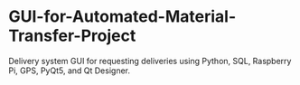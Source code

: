 # GUI-for-Automated-Material-Transfer-Project
Delivery system GUI for requesting deliveries using Python, SQL, Raspberry Pi, GPS, PyQt5, and Qt Designer.
